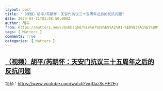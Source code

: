 ```yaml
---
layout: post
title: "（视频）胡平/芮朝怀：天安门抗议三十五周年之后的反抗问题"
date: 2024-04-21T02:08:50.000Z
author: 胡平
from: https://matters.news/@xhbzqhd/%E8%A7%86%E9%A2%91-%E8%83%A1%E5%B9%B3-%E8%8A%AE%E6%9C%9D%E6%80%80-%E5%A4%A9%E5%AE%89%E9%97%A8%E6%8A%97%E8%AE%AE%E4%B8%89%E5%8D%81%E4%BA%94%E5%91%A8%E5%B9%B4%E4%B9%8B%E5%90%8E%E7%9A%84%E5%8F%8D%E6%8A%97%E9%97%AE%E9%A2%98-bafybeifvrp3ztlotjxraavgv7v6p6smwaio6tmwawcxhhuuab26uqazfsu
tags: [ Matters ]
comments: True
categories: [ Matters ]
---
```

<!--1713665330000-->
[（视频）胡平/芮朝怀：天安门抗议三十五周年之后的反抗问题](https://matters.news/@xhbzqhd/%E8%A7%86%E9%A2%91-%E8%83%A1%E5%B9%B3-%E8%8A%AE%E6%9C%9D%E6%80%80-%E5%A4%A9%E5%AE%89%E9%97%A8%E6%8A%97%E8%AE%AE%E4%B8%89%E5%8D%81%E4%BA%94%E5%91%A8%E5%B9%B4%E4%B9%8B%E5%90%8E%E7%9A%84%E5%8F%8D%E6%8A%97%E9%97%AE%E9%A2%98-bafybeifvrp3ztlotjxraavgv7v6p6smwaio6tmwawcxhhuuab26uqazfsu)
------

<div>
<p>视频：<a target="_blank" rel="noopener noreferrer nofollow" href="https://www.youtube.com/watch?v=jDazSsHE2Eg">https://www.youtube.com/watch?v=jDazSsHE2Eg</a></p>
</div>
